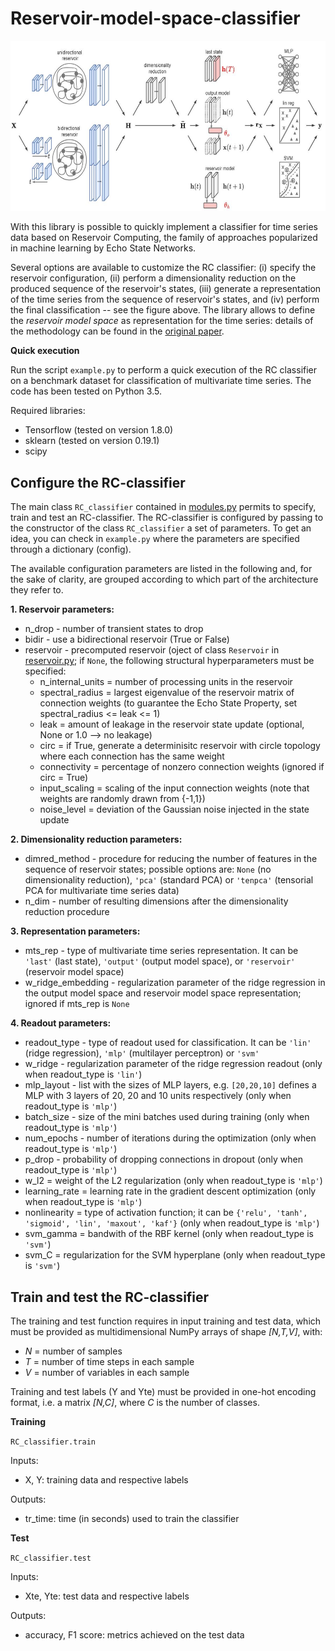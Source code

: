 # Reservoir-model-space-classifier

<img src="./logs/RC_classifier.JPG" width="603.5" height="272.5">

With this library is possible to quickly implement a classifier for time series data based on Reservoir Computing, the family of approaches popularized in machine learning by Echo State Networks.

Several options are available to customize the RC classifier: (i) specify the reservoir configuration, (ii) perform a dimensionality reduction on the produced sequence of the reservoir's states, (iii) generate a representation of the time series from the sequence of reservoir's states, and (iv) perform the final classification -- see the figure above. 
The library allows to define the *reservoir model space* as representation for the time series: details of the methodology can be found in the [original paper](https://arxiv.org/abs/1803.07870).

**Quick execution**

Run the script ```example.py``` to perform a quick execution of the RC classifier on a benchmark dataset for classification of multivariate time series.
The code has been tested on Python 3.5.

Required libraries:

- Tensorflow (tested on version 1.8.0)
- sklearn (tested on version 0.19.1)
- scipy


## Configure the RC-classifier

The main class ```RC_classifier``` contained in [modules.py](https://github.com/FilippoMB/Reservoir-model-space-classifier/blob/master/code/modules.py) permits to specify, train and test an RC-classifier.
The RC-classifier is configured by passing to the constructor of the class ```RC_classifier``` a set of parameters. To get an idea, you can check in ```example.py``` where the parameters are specified through a dictionary (config). 

The available configuration parameters are listed in the following and, for the sake of clarity, are grouped according to which part of the architecture they refer to.

    
**1. Reservoir parameters:**

- n_drop - number of transient states to drop
- bidir - use a bidirectional reservoir (True or False)
- reservoir - precomputed reservoir (oject of class ````Reservoir```` in [reservoir.py](https://github.com/FilippoMB/Reservoir-model-space-classifier/blob/master/code/reservoir.py); if ```None```, the following structural hyperparameters must be specified:
    - n\_internal\_units = number of processing units in the reservoir
    - spectral_radius = largest eigenvalue of the reservoir matrix of connection weights (to guarantee the Echo State Property, set spectral\_radius <= leak <= 1)
    - leak = amount of leakage in the reservoir state update (optional, None or 1.0 --> no leakage)
    - circ = if True, generate a determinisitc reservoir with circle topology where each connection has the same weight
    - connectivity = percentage of nonzero connection weights (ignored if circ = True)
    - input_scaling = scaling of the input connection weights (note that weights are randomly drawn from {-1,1})
    - noise_level = deviation of the Gaussian noise injected in the state update
            
**2. Dimensionality reduction parameters:**

- dimred_method - procedure for reducing the number of features in the sequence of reservoir states; possible options are: ````None```` (no dimensionality reduction), ````'pca'```` (standard PCA) or ````'tenpca'```` (tensorial PCA for multivariate time series data)
- n_dim - number of resulting dimensions after the dimensionality reduction procedure
    
**3. Representation parameters:**

- mts_rep - type of multivariate time series representation. It can be ````'last'```` (last state), ````'output'```` (output model space), or ````'reservoir'```` (reservoir model space)
- w\_ridge\_embedding - regularization parameter of the ridge regression in the output model space and reservoir model space representation; ignored if mts_rep is ````None````
    
**4. Readout parameters:**

- readout_type - type of readout used for classification. It can be ````'lin'```` (ridge regression), ````'mlp'```` (multilayer perceptron) or ````'svm'````          
- w\_ridge - regularization parameter of the ridge regression readout (only when readout_type is ````'lin'````)              
- mlp\_layout - list with the sizes of MLP layers, e.g. ````[20,20,10]```` defines a MLP with 3 layers of 20, 20 and 10 units respectively (only when readout_type is ````'mlp'````)
- batch\_size - size of the mini batches used during training (only when readout_type is ````'mlp'````)
- num\_epochs - number of iterations during the optimization (only when readout_type is ````'mlp'````)
- p\_drop - probability of dropping connections in dropout (only when readout_type is ````'mlp'````)
- w\_l2 = weight of the L2 regularization (only when readout_type is ````'mlp'````)
- learning\_rate = learning rate in the gradient descent optimization (only when readout_type is ````'mlp'````)
- nonlinearity = type of activation function; it can be ````{'relu', 'tanh', 'sigmoid', 'lin', 'maxout', 'kaf'}```` (only when readout_type is ````'mlp'````)
- svm\_gamma = bandwith of the RBF kernel (only when readout_type is ````'svm'````)
- svm\_C = regularization for the SVM hyperplane (only when readout_type is ````'svm'````)

## Train and test the RC-classifier

The training and test function requires in input training and test data, which must be provided as multidimensional NumPy arrays of shape *[N,T,V]*, with:

- *N* = number of samples
- *T* = number of time steps in each sample
- *V* = number of variables in each sample

Training and test labels (Y and Yte) must be provided in one-hot encoding format, i.e. a matrix *[N,C]*, where *C* is the number of classes.

**Training**

````RC_classifier.train````

Inputs:

- X, Y: training data and respective labels

Outputs:

- tr\_time: time (in seconds) used to train the classifier

**Test**

````RC_classifier.test````

Inputs:

- Xte, Yte: test data and respective labels

Outputs:

- accuracy, F1 score: metrics achieved on the test data